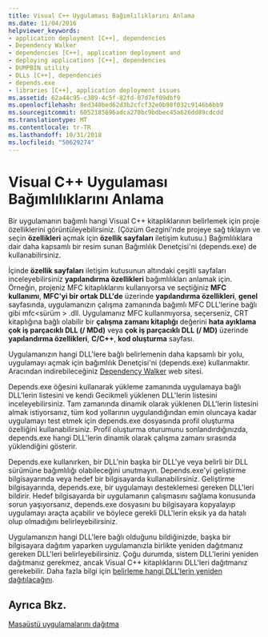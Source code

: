 ```yaml
---
title: Visual C++ Uygulaması Bağımlılıklarını Anlama
ms.date: 11/04/2016
helpviewer_keywords:
- application deployment [C++], dependencies
- Dependency Walker
- dependencies [C++], application deployment and
- deploying applications [C++], dependencies
- DUMPBIN utility
- DLLs [C++], dependencies
- depends.exe
- libraries [C++], application deployment issues
ms.assetid: 62a44c95-c389-4c5f-82fd-07d7ef09dbf9
ms.openlocfilehash: 8ed340bed62d3b2cfcf32e0b98f032c9146b6bb9
ms.sourcegitcommit: 6052185696adca270bc9bdbec45a626dd89cdcdd
ms.translationtype: MT
ms.contentlocale: tr-TR
ms.lasthandoff: 10/31/2018
ms.locfileid: "50629274"
---
```

# <a name="understanding-the-dependencies-of-a-visual-c-application"></a>Visual C++ Uygulaması Bağımlılıklarını Anlama

Bir uygulamanın bağımlı hangi Visual C++ kitaplıklarının belirlemek için proje özelliklerini görüntüleyebilirsiniz. (Çözüm Gezgini'nde projeye sağ tıklayın ve seçin **özellikleri** açmak için **özellik sayfaları** iletişim kutusu.) Bağımlılıklara dair daha kapsamlı bir resim sunan Bağımlılık Denetçisi'ni (depends.exe) de kullanabilirsiniz.

İçinde **özellik sayfaları** iletişim kutusunun altındaki çeşitli sayfaları inceleyebilirsiniz **yapılandırma özellikleri** bağımlılıkları anlamak için. Örneğin, projeniz MFC kitaplıklarını kullanıyorsa ve seçtiğiniz **MFC kullanımı**, **MFC'yi bir ortak DLL'de** üzerinde **yapılandırma özellikleri**, **genel**  sayfasında, uygulamanızın çalışma zamanında bağımlı MFC DLL'lerine bağlı gibi mfc\<sürüm > .dll. Uygulamanız MFC kullanmıyorsa, seçerseniz, CRT kitaplığına bağlı olabilir bir **çalışma zamanı kitaplığı** değerini **hata ayıklama çok iş parçacıklı DLL (/ MDd)** veya **çok iş parçacıklı DLL (/ MD)** üzerinde **yapılandırma özellikleri**, **C/C++**, **kod oluşturma** sayfası.

Uygulamanızın hangi DLL'lere bağlı belirlemenin daha kapsamlı bir yolu, uygulamayı açmak için bağımlılık Denetçisi'ni (depends.exe) kullanmaktır. Aracından indirebileceğiniz [Dependency Walker](http://go.microsoft.com/fwlink/p/?LinkId=132640) web sitesi.

Depends.exe öğesini kullanarak yükleme zamanında uygulamaya bağlı DLL'lerin listesini ve kendi Gecikmeli yüklenen DLL'lerin listesini inceleyebilirsiniz. Tam zamanında dinamik olarak yüklenen DLL'lerin listesini almak istiyorsanız, tüm kod yollarının uygulandığından emin oluncaya kadar uygulamayı test etmek için depends.exe dosyasında profil oluşturma özelliğini kullanabilirsiniz. Profil oluşturma oturumunu sonlandırdığınızda, depends.exe hangi DLL'lerin dinamik olarak çalışma zamanı sırasında yüklendiğini gösterir.

Depends.exe kullanırken, bir DLL'nin başka bir DLL'ye veya belirli bir DLL sürümüne bağımlılığı olabileceğini unutmayın. Depends.exe'yi geliştirme bilgisayarında veya hedef bir bilgisayarda kullanabilirsiniz. Geliştirme bilgisayarında, depends.exe, bir uygulamayı desteklemesi gereken DLL'leri bildirir. Hedef bilgisayarda bir uygulamanın çalışmasını sağlama konusunda sorun yaşıyorsanız, depends.exe dosyasını bu bilgisayara kopyalayıp uygulamayı araçta açabilir ve böylece gerekli DLL'lerin eksik ya da hatalı olup olmadığını belirleyebilirsiniz.

Uygulamanızın hangi DLL'lere bağlı olduğunu bildiğinizde, başka bir bilgisayara dağıtım yaparken uygulamanızla birlikte yeniden dağıtmanız gereken DLL'leri belirleyebilirsiniz. Çoğu durumda, sistem DLL'lerini yeniden dağıtmanız gerekmez, ancak Visual C++ kitaplıklarını DLL'leri dağıtmanız gerekebilir. Daha fazla bilgi için [belirleme hangi DLL'lerin yeniden dağıtılacağını](../ide/determining-which-dlls-to-redistribute.md).

## <a name="see-also"></a>Ayrıca Bkz.

[Masaüstü uygulamalarını dağıtma](../ide/deploying-native-desktop-applications-visual-cpp.md)